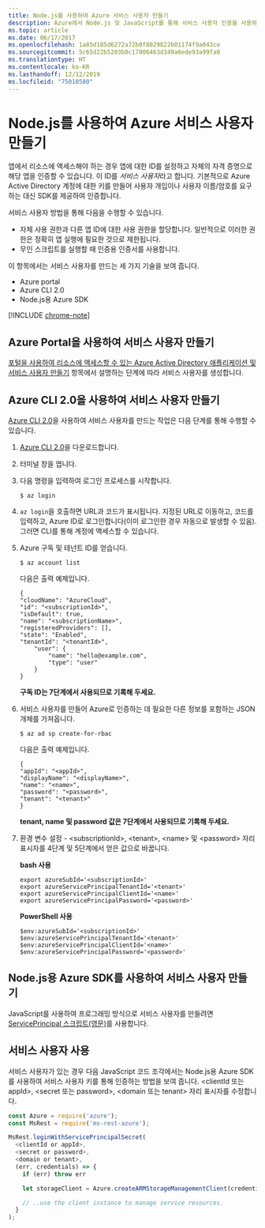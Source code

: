 ```yaml
---
title: Node.js를 사용하여 Azure 서비스 사용자 만들기
description: Azure에서 Node.js 및 JavaScript를 통해 서비스 사용자 인증을 사용하는 방법 알아보기
ms.topic: article
ms.date: 06/17/2017
ms.openlocfilehash: 1a85d185d6272a72b0f8029822b01174f9a043ce
ms.sourcegitcommit: 5c65d22b5203b0c17806463d349a6ede93a99fa0
ms.translationtype: HT
ms.contentlocale: ko-KR
ms.lasthandoff: 12/12/2019
ms.locfileid: "75010580"
---
```

# <a name="create-an-azure-service-principal-with-nodejs"></a>Node.js를 사용하여 Azure 서비스 사용자 만들기 

앱에서 리소스에 액세스해야 하는 경우 앱에 대한 ID를 설정하고 자체의 자격 증명으로 해당 앱을 인증할 수 있습니다. 이 ID를 *서비스 사용자*라고 합니다. 기본적으로 Azure Active Directory 계정에 대한 키를 만들어 사용자 개입이나 사용자 이름/암호를 요구하는 대신 SDK를 제공하여 인증합니다.

서비스 사용자 방법을 통해 다음을 수행할 수 있습니다.
- 자체 사용 권한과 다른 앱 ID에 대한 사용 권한을 할당합니다. 일반적으로 이러한 권한은 정확히 앱 실행에 필요한 것으로 제한됩니다.
- 무인 스크립트를 실행할 때 인증용 인증서를 사용합니다.

이 항목에서는 서비스 사용자를 만드는 세 가지 기술을 보여 줍니다.

- Azure portal
- Azure CLI 2.0
- Node.js용 Azure SDK

[!INCLUDE [chrome-note](includes/chrome-note.md)]

## <a name="create-a-service-principal-using-the-azure-portal"></a>Azure Portal을 사용하여 서비스 사용자 만들기

[포털을 사용하여 리소스에 액세스할 수 있는 Azure Active Directory 애플리케이션 및 서비스 사용자 만들기](https://azure.microsoft.com/documentation/articles/resource-group-create-service-principal-portal/) 항목에서 설명하는 단계에 따라 서비스 사용자를 생성합니다.

## <a name="create-a-service-principal-using-the-azure-cli-20"></a>Azure CLI 2.0을 사용하여 서비스 사용자 만들기

[Azure CLI 2.0](/cli/azure/install-az-cli2)을 사용하여 서비스 사용자를 만드는 작업은 다음 단계를 통해 수행할 수 있습니다.

1. [Azure CLI 2.0](/cli/azure/install-az-cli2)을 다운로드합니다.

2. 터미널 창을 엽니다.

3. 다음 명령을 입력하여 로그인 프로세스를 시작합니다.

    ```shell
    $ az login
    ```

4. `az login`을 호출하면 URL과 코드가 표시됩니다. 지정된 URL로 이동하고, 코드를 입력하고, Azure ID로 로그인합니다(이미 로그인한 경우 자동으로 발생할 수 있음). 그러면 CLI를 통해 계정에 액세스할 수 있습니다.

5. Azure 구독 및 테넌트 ID를 얻습니다.

    ```shell
    $ az account list
    ```

    다음은 출력 예제입니다.

    ```shell
    {
    "cloudName": "AzureCloud",
    "id": "<subscriptionId>",
    "isDefault": true,
    "name": "<subscriptionName>",
    "registeredProviders": [],
    "state": "Enabled",
    "tenantId": "<tenantId>",
        "user": {
            "name": "hello@example.com",
            "type": "user"
        }
    }
    ```

    **구독 ID는 7단계에서 사용되므로 기록해 두세요.**

6. 서비스 사용자를 만들어 Azure로 인증하는 데 필요한 다른 정보를 포함하는 JSON 개체를 가져옵니다.

    ```shell
    $ az ad sp create-for-rbac
    ```

    다음은 출력 예제입니다.

    ```shell
    {
    "appId": "<appId>",
    "displayName": "<displayName>",
    "name": "<name>",
    "password": "<password>",
    "tenant": "<tenant>"
    }
    ```

    **tenant, name 및 password 값은 7단계에서 사용되므로 기록해 두세요.**

7. 환경 변수 설정 - &lt;subscriptionId>, &lt;tenant>, &lt;name> 및 &lt;password> 자리 표시자를 4단계 및 5단계에서 얻은 값으로 바꿉니다. 

    **bash 사용**

    ```shell
    export azureSubId='<subscriptionId>'
    export azureServicePrincipalTenantId='<tenant>'
    export azureServicePrincipalClientId='<name>'
    export azureServicePrincipalPassword='<password>'
    ```

    **PowerShell 사용**

    ```shell
    $env:azureSubId='<subscriptionId>'
    $env:azureServicePrincipalTenantId='<tenant>'
    $env:azureServicePrincipalClientId='<name>'
    $env:azureServicePrincipalPassword='<password>'
    ```

## <a name="create-a-service-principal-using-the-azure-sdk-for-nodejs"></a>Node.js용 Azure SDK를 사용하여 서비스 사용자 만들기

JavaScript를 사용하여 프로그래밍 방식으로 서비스 사용자를 만들려면 [ServicePrincipal 스크립트(영문)](https://github.com/Azure/azure-sdk-for-node/tree/master/Documentation/ServicePrincipal)를 사용합니다.   

## <a name="using-the-service-principal"></a>서비스 사용자 사용

서비스 사용자가 있는 경우 다음 JavaScript 코드 조각에서는 Node.js용 Azure SDK를 사용하여 서비스 사용자 키를 통해 인증하는 방법을 보여 줍니다. &lt;clientId 또는 appId>, &lt;secret 또는 password>, &lt;domain 또는 tenant> 자리 표시자를 수정합니다.

```javascript
const Azure = require('azure');
const MsRest = require('ms-rest-azure');

MsRest.loginWithServicePrincipalSecret(
  <clientId or appId>,
  <secret or password>,
  <domain or tenant>,
  (err, credentials) => {
    if (err) throw err

    let storageClient = Azure.createARMStorageManagementClient(credentials, '<azure-subscription-id>');

    // ..use the client instance to manage service resources.
  }
);
```
